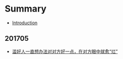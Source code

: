 # Summary

* [Introduction](README.md)

## 201705

* [滥好人一直想办法对对方好一点，在对方眼中就愈“烂”](article-collection/mr6/2017/05/mr6-20170501.md)

